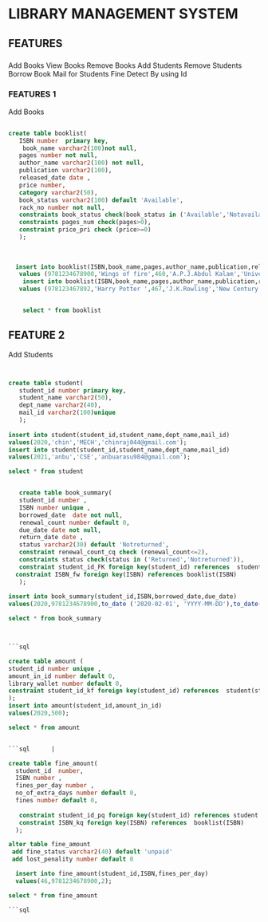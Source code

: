 # LIBRARY MANAGEMENT SYSTEM

## FEATURES
 ### 
 Add Books
 View Books
 Remove Books
 Add Students
 Remove Students
 Borrow Book
 Mail for Students
 Fine Detect By using Id

### FEATURES 1
 Add Books


```sql

create table booklist( 
   ISBN number  primary key,
    book_name varchar2(100)not null,
   pages number not null,
   author_name varchar2(100) not null, 
   publication varchar2(100),
   released_date date ,
   price number,
   category varchar2(50),
   book_status varchar2(100) default 'Available',
   rack_no number not null,
   constraints book_status check(book_status in ('Available','Notavailable')),
   constraints pages_num check(pages>0),
   constraint price_pri check (price>=0)
   );
  
  
  
  insert into booklist(ISBN,book_name,pages,author_name,publication,released_date,price,category,rack_no)
   values (9781234678900,'Wings of fire',460,'A.P.J.Abdul Kalam','Universities Press',to_date ('2020-02-10', 'YYYY-MM-DD'),500,'science',1);
    insert into booklist(ISBN,book_name,pages,author_name,publication,released_date,price,category,rack_no)
   values (978123467892,'Harry Potter ',467,'J.K.Rowling','New Century Book House',to_date ('2020-02-15', 'YYYY-MM-DD'),500,'fantasy',2);


    select * from booklist

```
## FEATURE 2 
Add Students
```sql


create table student(
   student_id number primary key,
   student_name varchar2(50),
   dept_name varchar2(40),
   mail_id varchar2(100)unique
   );
   
insert into student(student_id,student_name,dept_name,mail_id)
values(2020,'chin','MECH','chinraj044@gmail.com');
insert into student(student_id,student_name,dept_name,mail_id)
values(2021,'anbu','CSE','anbuarasu984@gmail.com');

select * from student

```
```sql

   create table book_summary(
   student_id number ,
   ISBN number unique ,
   borrowed_date  date not null,
   renewal_count number default 0,
   due_date date not null,
   return_date date ,
   status varchar2(30) default 'Notreturned',
   constraint renewal_count_cq check (renewal_count<=2),
   constraints status check(status in ('Returned','Notreturned')),
   constraint student_id_FK foreign key(student_id) references  student(student_id),
  constraint ISBN_fw foreign key(ISBN) references booklist(ISBN)
   );
   
insert into book_summary(student_id,ISBN,borrowed_date,due_date)
values(2020,9781234678900,to_date ('2020-02-01', 'YYYY-MM-DD'),to_date('2020-02-10', 'YYYY-MM-DD'));

select * from book_summary



```sql

create table amount (
student_id number unique ,
amount_in_id number default 0,
library_wallet number default 0,
constraint student_id_kf foreign key(student_id) references  student(student_id)
);
insert into amount(student_id,amount_in_id)
values(2020,500);

select * from amount


```sql      |

create table fine_amount(
  student_id  number,
  ISBN number ,  
  fines_per_day number ,
  no_of_extra_days number default 0,
  fines number default 0,
 
   constraint student_id_pq foreign key(student_id) references student (student_id),
   constraint ISBN_kq foreign key(ISBN) references  booklist(ISBN)
  );

alter table fine_amount
 add fine_status varchar2(40) default 'unpaid'
 add lost_penality number default 0

  insert into fine_amount(student_id,ISBN,fines_per_day)
  values(46,9781234678900,2);

select * from fine_amount

```sql

